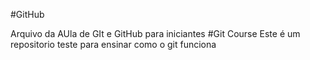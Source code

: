 #GitHub

Arquivo da AUla de GIt e GitHub para iniciantes
#Git Course
Este é um repositorio teste para ensinar como o git funciona

